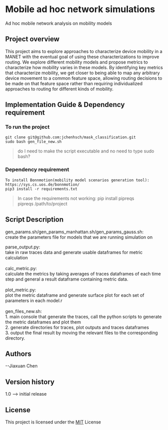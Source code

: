 # Mobile ad hoc network simulations
Ad hoc mobile network analysis on mobility models 

## Project overview
This project aims to explore approaches to characterize device mobility in a MANET with the eventual goal of using these characterizations to improve routing. We explore different mobility models and propose metrics to characterize how mobility varies in these models. By identifying key metrics that characterize mobility, we get closer to being able to map any arbitrary device movement to a common feature space, allowing routing decisions to be made on that feature space rather than requiring individualized approaches to routing for different kinds of mobility.


## Implementation Guide & Dependency requirement
  ### To run the project
    git clone git@github.com:jchenhsch/mask_classification.git 
    sudo bash gen_file_new.sh
  > do I need to make the script executable and no need to type sudo bash?

  ### Dependency requirement
  
    To install Bonnmotion(mobility model scenarios generation tool): 
    https://sys.cs.uos.de/bonnmotion/
    pip3 install -r requirements.txt 
    
  >In case the requirements not working: pip install pipreqs<br/>
  >pipreqs /path/to/project<br/>
    

## Script Description
gen_params.sh/gen_params_manhattan.sh/gen_params_gauss.sh: <br/>
create the parameters file for models that we are running simulation on

parse_output.py: <br/> 
    take in raw traces data and generate usable dataframes for metric calculation<br/> 
 <br/> 
calc_metric.py: <br/> 
      calculate the metrics by taking averages of traces dataframes of each time step and general a result dataframe containing metric data.<br/> 
<br/> 
  plot_metric.py: <br/> 
    plot the metric dataframe and generate surface plot for each set of parameters in each model.r<br/> 
<br/> 
  gen_files_new.sh:<br/> 
    1. main console that generate the traces, call the python scripts to generate the metric dataframes and plot them<br/> 
    2. generate directories for traces, plot outputs and traces dataframes<br/> 
    3. output the final result by moving the relevant files to the corresponding directory. <br/> 
    
## Authors

--Jiaxuan Chen

## Version history
1.0 --> initial release 

## License

This project is licensed under the [MIT](https://choosealicense.com/licenses/mit/) License
